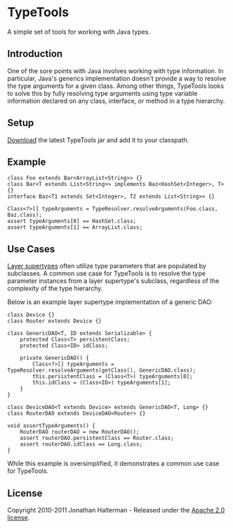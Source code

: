 # TypeTools

A simple set of tools for working with Java types.

## Introduction

One of the sore points with Java involves working with type information. In particular, Java's generics implementation doesn't provide a way to resolve the type arguments for a given class. Among other things, TypeTools looks to solve this by fully resolving type arguments using type variable information declared on any class, interface, or method in a type hierarchy.

## Setup

[Download](https://github.com/jhalterman/typetools/downloads) the latest TypeTools jar and add it to your classpath.

## Example

    class Foo extends Bar<ArrayList<String>> {}
    class Bar<T extends List<String>> implements Baz<HashSet<Integer>, T> {}
    interface Baz<T1 extends Set<Integer>, T2 extends List<String>> {}

    Class<?>[] typeArguments = TypeResolver.resolveArguments(Foo.class, Baz.class);
    assert typeArguments[0] == HashSet.class;
    assert typeArguments[1] == ArrayList.class;

## Use Cases

[Layer supertypes](http://martinfowler.com/eaaCatalog/layerSupertype.html) often utilize type parameters that are populated by subclasses. A common use case for TypeTools is to resolve the type parameter instances from a layer supertype's subclass, regardless of the complexity of the type hierarchy. 

Below is an example layer supertype implementation of a generic DAO:

    class Device {}
    class Router extends Device {}

    class GenericDAO<T, ID extends Serializable> {
        protected Class<T> persistentClass;
        protected Class<ID> idClass;

        private GenericDAO() {
            Class<?>[] typeArguments = TypeResolver.resolveArguments(getClass(), GenericDAO.class);
            this.persistentClass = (Class<T>) typeArguments[0];
            this.idClass = (Class<ID>) typeArguments[1];
        }
    }

    class DeviceDAO<T extends Device> extends GenericDAO<T, Long> {}
    class RouterDAO extends DeviceDAO<Router> {}

    void assertTypeArguments() {
        RouterDAO routerDAO = new RouterDAO();
        assert routerDAO.persistentClass == Router.class;
        assert routerDAO.idClass == Long.class;
    }
    
While this example is oversimplified, it demonstrates a common use case for TypeTools.

## License

Copyright 2010-2011 Jonathan Halterman - Released under the [Apache 2.0 license](http://www.apache.org/licenses/LICENSE-2.0.html).